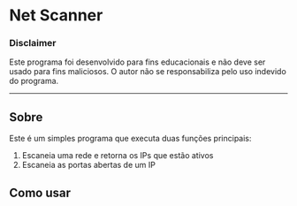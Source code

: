 # Net Scanner

### Disclaimer

Este programa foi desenvolvido para fins educacionais e não deve ser usado para fins maliciosos. O autor não se responsabiliza pelo uso indevido do programa.


-------

## Sobre

Este é um simples programa que executa duas funções principais:

1. Escaneia uma rede e retorna os IPs que estão ativos
2. Escaneia as portas abertas de um IP

## Como usar

